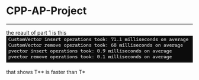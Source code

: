 # CPP-AP-Project

***
the reault of part 1 is this
![res](Part%201/Results.png)

that shows T**  is faster than T*
